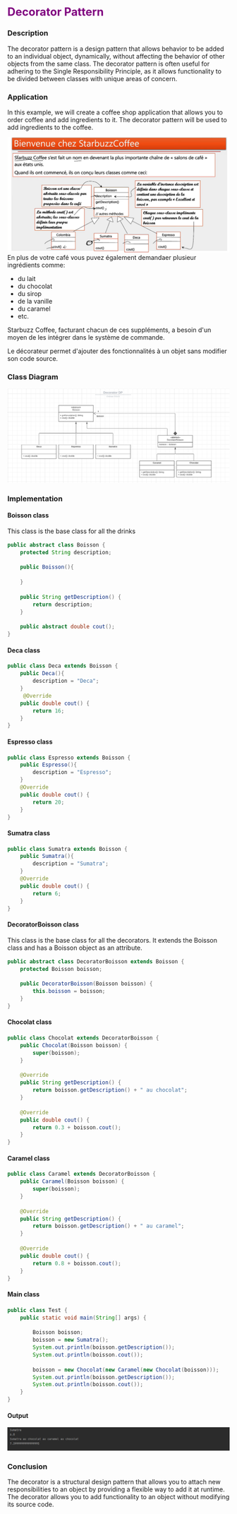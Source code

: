 ## **<span style="color:purple; font-size:larger;">Decorator Pattern</span>**
### Description
The decorator pattern is a design pattern that allows behavior to be added to an individual object, dynamically, without affecting the behavior of other objects from the same class. The decorator pattern is often useful for adhering to the Single Responsibility Principle, as it allows functionality to be divided between classes with unique areas of concern.
### Application
In this example, we will create a coffee shop application that allows you to order coffee and add ingredients to it. The decorator pattern will be used to add ingredients to the coffee.

![img.png](img.png)
En plus de votre café vous puvez également demandaer plusieur ingrédients comme: 
* du lait
* du chocolat
* du sirop
* de la vanille
* du caramel
* etc.

Starbuzz Coffee, facturant chacun de ces suppléments, a besoin d'un moyen de les intégrer dans le système de commande.

Le décorateur permet d'ajouter des fonctionnalités à un objet sans modifier son code source.

### Class Diagram
![img_2.png](img_2.png)

### Implementation
#### Boisson class
This class is the base class for all the drinks

```java
public abstract class Boisson {
    protected String description;

    public Boisson(){

    }

    public String getDescription() {
        return description;
    }

    public abstract double cout();
}
```
#### Deca class
```java
public class Deca extends Boisson {
    public Deca(){
        description = "Deca";
    }
     @Override
    public double cout() {
        return 16;
    }
}
```
#### Espresso class
```java
public class Espresso extends Boisson {
    public Espresso(){
        description = "Espresso";
    }
    @Override
    public double cout() {
        return 20;
    }
}
```
#### Sumatra class
```java
public class Sumatra extends Boisson {
    public Sumatra(){
        description = "Sumatra";
    }
    @Override
    public double cout() {
        return 6;
    }
}
```
#### DecoratorBoisson class
This class is the base class for all the decorators. It extends the Boisson class and has a Boisson object as an attribute.

```java
public abstract class DecoratorBoisson extends Boisson {
    protected Boisson boisson;

    public DecoratorBoisson(Boisson boisson) {
        this.boisson = boisson;
    }
}
```
#### Chocolat class
```java
public class Chocolat extends DecoratorBoisson {
    public Chocolat(Boisson boisson) {
        super(boisson);
    }

    @Override
    public String getDescription() {
        return boisson.getDescription() + " au chocolat";
    }

    @Override
    public double cout() {
        return 0.3 + boisson.cout();
    }
}
```
#### Caramel class
```java
public class Caramel extends DecoratorBoisson {
    public Caramel(Boisson boisson) {
        super(boisson);
    }

    @Override
    public String getDescription() {
        return boisson.getDescription() + " au caramel";
    }

    @Override
    public double cout() {
        return 0.8 + boisson.cout();
    }
}
```

#### Main class
```java
public class Test {
    public static void main(String[] args) {

        Boisson boisson;
        boisson = new Sumatra();
        System.out.println(boisson.getDescription());
        System.out.println(boisson.cout());

        boisson = new Chocolat(new Caramel(new Chocolat(boisson)));
        System.out.println(boisson.getDescription());
        System.out.println(boisson.cout());
    }
}
```
#### Output
![img_3.png](img_3.png)

### Conclusion
The decorator is a structural design pattern that allows you to attach new responsibilities to an object by providing a flexible way to add it at runtime. The decorator allows you to add functionality to an object without modifying its source code.


